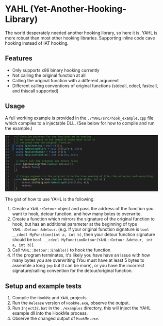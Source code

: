 # YAHL (Yet-Another-Hooking-Library)

The world desperately needed another hooking library, so here it is. YAHL is more robust than most other hooking libraries. Supporting inline code cave hooking instead of IAT hooking.

## Features

* Only supports x86 binary hooking currently
* Not calling the original function at all
* Calling the original function with a different argument
* Different calling conventions of original functions (stdcall, cdecl, fastcall, and thiscall supported)

## Usage

A full working example is provided in the `./YAHL/src/hook_example.cpp` file which compiles to a injectable DLL. (See below for how to compile and run the example.)

![Example](images/hook_example.png)

The gist of how to use YAHL is the following:

1. Create a `YAHL::Detour` object and pass the address of the function you want to hook, detour function, and how many bytes to overwrite.
2. Create a function which mirrors the signature of the original function to hook, but has an additional parameter at the beginning of type `YAHL::Detour &detour`. (e.g. If your original function signature is `bool __cdecl MyFunction(int a, int b)`, then your detour function signature should be `bool __cdecl MyFunctionDetour(YAHL::Detour &detour, int a, int b)`).
3. Call `YAHL::Detour::Enable()` to hook the function.
4. If the program terminates, it's likely you have have an issue with how many bytes you are overwriting (You must have at least 5 bytes to assemble a long `jmp` but it can be more), or you have the incorrect signature/calling convention for the detour/original function.

## Setup and example tests

1. Compile the `HookMe` and `YAHL` projects.
2. Run the `Release` version of `HookMe.exe`, observe the output.
3. Run `Inject32.bat` in the `./examples` directory, this will inject the YAHL example dll into the HookMe process.
4. Observe the changed output of `HookMe.exe`.
